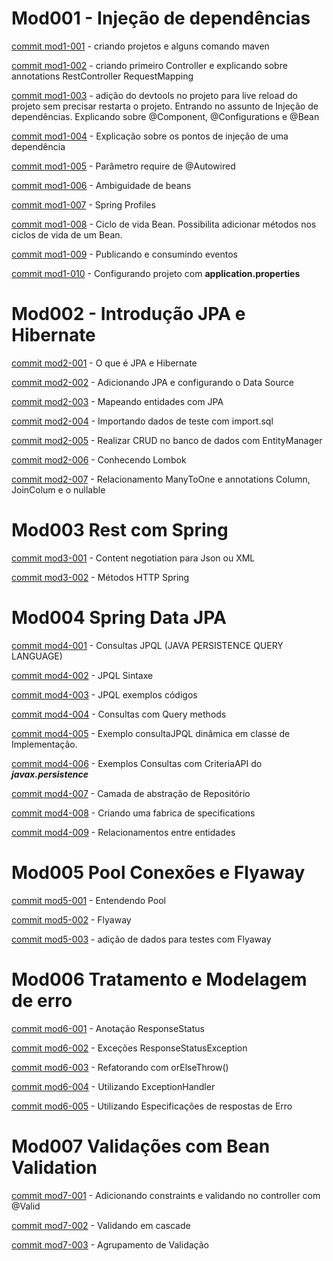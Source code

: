 # Mod001 - Injeção de dependências
[commit mod1-001](/algafood-api/docs/module-01/arq-01.md) - criando projetos e alguns comando maven

[commit mod1-002](/algafood-api/docs/module-01/arq-02.md) - criando primeiro Controller e explicando sobre annotations RestController RequestMapping

[commit mod1-003](/algafood-api/docs/module-01/arq-03.md) - adição do devtools no projeto para live reload do projeto sem precisar restarta o projeto.
Entrando no assunto de Injeção de dependências. Explicando sobre @Component, @Configurations e @Bean


[commit mod1-004](/algafood-api/docs/module-01/arq-04.md) - Explicação sobre os pontos de injeção de uma dependência

[commit mod1-005](/algafood-api/docs/module-01/arq-05.md) - Parâmetro require de @Autowired

[commit mod1-006](/algafood-api/docs/module-01/arq-06.md) - Ambiguidade de beans

[commit mod1-007](/algafood-api/docs/module-01/arq-07.md) - Spring Profiles

[commit mod1-008](/algafood-api/docs/module-01/arq-08.md) - Ciclo de vida Bean. Possibilita 
adicionar métodos nos ciclos de vida de um Bean.

[commit mod1-009](/algafood-api/docs/module-01/arq-09.md) - Publicando e consumindo eventos

[commit mod1-010](/algafood-api/docs/module-01/arq-10.md) - Configurando projeto com **application.properties**



# Mod002 - Introdução JPA e Hibernate

[commit mod2-001](/algafood-api/docs/module-02/arq-01.md) - O que é JPA e Hibernate

[commit mod2-002](/algafood-api/docs/module-02/arq-02.md) - Adicionando JPA e configurando o Data Source

[commit mod2-003](/algafood-api/docs/module-02/arq-03.md) - Mapeando entidades com JPA

[commit mod2-004](/algafood-api/docs/module-02/arq-04.md) - Importando dados de teste com import.sql

[commit mod2-005](/algafood-api/docs/module-02/arq-05.md) - Realizar CRUD no banco de dados com EntityManager

[commit mod2-006](/algafood-api/docs/module-02/arq-06.md) - Conhecendo Lombok

[commit mod2-007](/algafood-api/docs/module-02/arq-07.md) - Relacionamento ManyToOne e annotations
Column, JoinColum e o nullable


# Mod003 Rest com Spring

[commit mod3-001](/algafood-api/docs/module-03/arq-01.md) - Content negotiation para Json ou XML

[commit mod3-002](/algafood-api/docs/module-03/arq-02.md) - Métodos HTTP Spring

# Mod004 Spring Data JPA

[commit mod4-001](/algafood-api/docs/module-04/arq-01.md) - Consultas JPQL (JAVA PERSISTENCE QUERY LANGUAGE)

[commit mod4-002](/algafood-api/docs/module-04/arq-02.md) - JPQL Sintaxe

[commit mod4-003](/algafood-api/docs/module-04/arq-03.md) - JPQL exemplos códigos

[commit mod4-004](/algafood-api/docs/module-04/arq-04.md) - Consultas com Query methods

[commit mod4-005](/algafood-api/docs/module-04/arq-05.md) - Exemplo consultaJPQL dinâmica em classe de Implementação.

[commit mod4-006](/algafood-api/docs/module-04/arq-06.md) - Exemplos Consultas com CriteriaAPI do ***javax.persistence***

[commit mod4-007](/algafood-api/docs/module-04/arq-07.md) - Camada de abstração de Repositório

[commit mod4-008](/algafood-api/docs/module-04/arq-08.md) - Criando uma fabrica de specifications

[commit mod4-009](/algafood-api/docs/module-04/arq-09.md) - Relacionamentos entre entidades


# Mod005 Pool Conexões e Flyaway

[commit mod5-001](/algafood-api/docs/module-05/arq-01.md) - Entendendo Pool

[commit mod5-002](/algafood-api/docs/module-05/arq-02.md) - Flyaway

[commit mod5-003](/algafood-api/docs/module-05/arq-03.md) - adição de dados para testes com Flyaway

# Mod006 Tratamento e Modelagem de erro

[commit mod6-001](/algafood-api/docs/module-06/arq-01.md) - Anotação ResponseStatus

[commit mod6-002](/algafood-api/docs/module-06/arq-02.md) - Exceções ResponseStatusException

[commit mod6-003](/algafood-api/docs/module-06/arq-03.md) - Refatorando com orElseThrow()

[commit mod6-004](/algafood-api/docs/module-06/arq-04.md) - Utilizando ExceptionHandler

[commit mod6-005](/algafood-api/docs/module-06/arq-05.md) - Utilizando Especificações de respostas de Erro

# Mod007 Validações com Bean Validation

[commit mod7-001](/algafood-api/docs/module-07/arq-01.md) - Adicionando constraints e validando no controller com @Valid

[commit mod7-002](/algafood-api/docs/module-07/arq-02.md) - Validando em cascade

[commit mod7-003](/algafood-api/docs/module-07/arq-03.md) - Agrupamento de Validação














